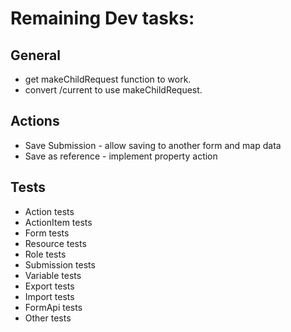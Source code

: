 # Remaining Dev tasks:

## General
 - get makeChildRequest function to work.
 - convert /current to use makeChildRequest.

## Actions
 - Save Submission - allow saving to another form and map data
 - Save as reference - implement property action

## Tests
 - Action tests
 - ActionItem tests
 - Form tests
 - Resource tests
 - Role tests
 - Submission tests
 - Variable tests
 - Export tests
 - Import tests
 - FormApi tests
 - Other tests
